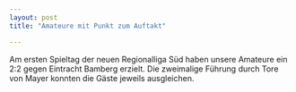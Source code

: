```yaml
---
layout: post
title: "Amateure mit Punkt zum Auftakt"

---
```


Am ersten Spieltag der neuen Regionalliga Süd haben unsere Amateure ein 2:2 gegen Eintracht Bamberg erzielt. Die zweimalige Führung durch Tore von Mayer konnten die Gäste jeweils ausgleichen.


